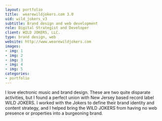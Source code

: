 ```yaml
---
layout: portfolio
title:  wearewildjokers.com 3.0
uid: wild_jokers_v3
subtitle: Brand design and web development
role: Digital Strategist and Developer
client: WILD JOKERS, LLC.
type: brand design, web
website: http://www.wearewildjokers.com
images:
- img: 1
- img: 2
- img: 3
- img: 4
- img: 5
categories:
- portfolio
---
```


I love electronic music and brand design. These are two quite disparate 
activities, but I found a perfect union with New Jersey based record
label WILD JOKERS. I worked with the Jokers to define their brand identity and
content strategy, and I helped bring the WILD JOKERS from having no 
web presence or properties into a burgeoning brand. 